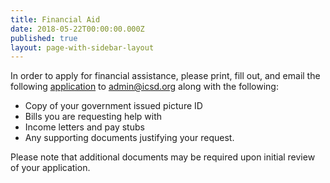 ```yaml
---
title: Financial Aid
date: 2018-05-22T00:00:00.000Z
published: true
layout: page-with-sidebar-layout
---
```


In order to apply for financial assistance, please print, fill out, and email the following [application](https://drive.google.com/file/d/10Jd3J0VoMx-zFktXaDM8JVywjAqByZZA/view?usp=sharing) to admin@icsd.org along with the following:  
* Copy of your government issued picture ID  
* Bills you are requesting help with  
* Income letters and pay stubs  
* Any supporting documents justifying your request.

Please note that additional documents may be required upon initial review of your application.

